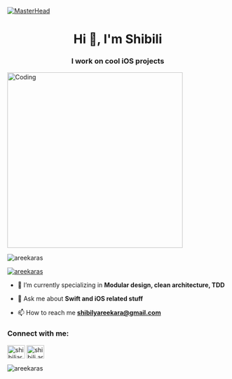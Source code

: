 [![MasterHead](https://images.pexels.com/photos/58420/pexels-photo-58420.jpeg?auto=compress&cs=tinysrgb&w=1260&h=750&dpr=2)](https://www.linkedin.com/in/shibiliareekara/)
<h1 align="center">Hi 👋, I'm Shibili</h1>
<h3 align="center">I work on cool iOS projects</h3>

<img align="center" alt="Coding" width="400" src="https://assets-global.website-files.com/5e9aa66fd3886aa2b4ec01ca/5fa5465b81a5a66744c1f6de_webdevelopercoding-thumbnail.gif">

<p align="left"> <img src="https://komarev.com/ghpvc/?username=areekaras&label=Profile%20views&color=0e75b6&style=flat" alt="areekaras" /> </p>

<p align="left"> <a href="https://github.com/ryo-ma/github-profile-trophy"><img src="https://github-profile-trophy.vercel.app/?username=areekaras" alt="areekaras" /></a> </p>

[comment]: <> (<p align="left"> <a href="https://twitter.com/zerocooldude" target="blank"><img src="https://img.shields.io/twitter/follow/zerocooldude?logo=twitter&style=for-the-badge" alt="zerocooldude" /></a> </p> )

[comment]: <> (- 🔭 I’m currently working at **Cognizant Technology Solutions** as an iOS developer)

- 🌱 I’m currently specializing in **Modular design, clean architecture, TDD**

- 💬 Ask me about **Swift and iOS related stuff**

- 📫 How to reach me **shibilyareekara@gmail.com**

[comment]: <> (- ⚡ Fun fact **I think I am just sarcastic because my pea sized brain thinks it would be the best defencive mechanism. HAIL CHANDLER**)

<h3 align="left">Connect with me:</h3>
<p align="left">
<!--
<a href="https://twitter.com/zerocooldude" target="blank"><img align="center" src="https://raw.githubusercontent.com/rahuldkjain/github-profile-readme-generator/master/src/images/icons/Social/twitter.svg" alt="zerocooldude" height="30" width="40" /></a>
-->

<a href="https://www.linkedin.com/in/shibiliareekara/" target="blank"><img align="center" src="https://raw.githubusercontent.com/rahuldkjain/github-profile-readme-generator/master/src/images/icons/Social/linked-in-alt.svg" alt="shibiliareekara" height="30" width="40" /></a>
<a href="https://www.instagram.com/shibili.areekara/" target="blank"><img align="center" src="https://raw.githubusercontent.com/rahuldkjain/github-profile-readme-generator/master/src/images/icons/Social/instagram.svg" alt="shibili.areekara" height="30" width="40" /></a>

<!--
<a href="https://www.youtube.com/c/ucqd2hzjuys6espsnlz1cwxg" target="blank"><img align="center" src="https://raw.githubusercontent.com/rahuldkjain/github-profile-readme-generator/master/src/images/icons/Social/youtube.svg" alt="ucqd2hzjuys6espsnlz1cwxg" height="30" width="40" /></a>
-->

</p>

<!--
<h3 align="left">Languages and Tools:</h3>
<p align="left"> <a href="https://expressjs.com" target="_blank" rel="noreferrer"> <img src="https://raw.githubusercontent.com/devicons/devicon/master/icons/express/express-original-wordmark.svg" alt="express" width="40" height="40"/> </a> <a href="https://www.figma.com/" target="_blank" rel="noreferrer"> <img src="https://www.vectorlogo.zone/logos/figma/figma-icon.svg" alt="figma" width="40" height="40"/> </a> <a href="https://firebase.google.com/" target="_blank" rel="noreferrer"> <img src="https://www.vectorlogo.zone/logos/firebase/firebase-icon.svg" alt="firebase" width="40" height="40"/> </a> <a href="https://www.gatsbyjs.com/" target="_blank" rel="noreferrer"> <img src="https://www.vectorlogo.zone/logos/gatsbyjs/gatsbyjs-icon.svg" alt="gatsby" width="40" height="40"/> </a> <a href="https://git-scm.com/" target="_blank" rel="noreferrer"> <img src="https://www.vectorlogo.zone/logos/git-scm/git-scm-icon.svg" alt="git" width="40" height="40"/> </a> <a href="https://www.jenkins.io" target="_blank" rel="noreferrer"> <img src="https://www.vectorlogo.zone/logos/jenkins/jenkins-icon.svg" alt="jenkins" width="40" height="40"/> </a> <a href="https://postman.com" target="_blank" rel="noreferrer"> <img src="https://www.vectorlogo.zone/logos/getpostman/getpostman-icon.svg" alt="postman" width="40" height="40"/> </a> <a href="https://realm.io/" target="_blank" rel="noreferrer"> <img src="https://raw.githubusercontent.com/bestofjs/bestofjs-webui/8665e8c267a0215f3159df28b33c365198101df5/public/logos/realm.svg" alt="realm" width="40" height="40"/> </a> <a href="https://developer.apple.com/swift/" target="_blank" rel="noreferrer"> <img src="https://raw.githubusercontent.com/devicons/devicon/master/icons/swift/swift-original.svg" alt="swift" width="40" height="40"/> </a> </p>

<p><img align="left" src="https://github-readme-stats.vercel.app/api/top-langs?username=pmabi1993&show_icons=true&locale=en&layout=compact" alt="pmabi1993" /></p>

<p>&nbsp;<img align="center" src="https://github-readme-stats.vercel.app/api?username=pmabi1993&show_icons=true&locale=en" alt="pmabi1993" /></p>
-->

<p><img align="center" src="https://github-readme-streak-stats.herokuapp.com/?user=areekaras" alt="areekaras" /></p>


<!--
**areekaras/areekaras** is a ✨ _special_ ✨ repository because its `README.md` (this file) appears on your GitHub profile.

Here are some ideas to get you started:

- 🔭 I’m currently working on ...
- 🌱 I’m currently learning ...
- 👯 I’m looking to collaborate on ...
- 🤔 I’m looking for help with ...
- 💬 Ask me about ...
- 📫 How to reach me: ...
- 😄 Pronouns: ...
- ⚡ Fun fact: ...
-->
